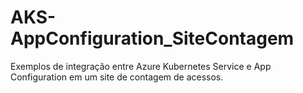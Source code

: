 # AKS-AppConfiguration_SiteContagem
Exemplos de integração entre Azure Kubernetes Service e App Configuration em um site de contagem de acessos.
